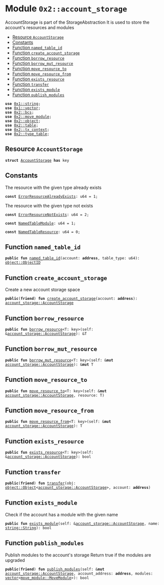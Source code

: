 
<a name="0x2_account_storage"></a>

# Module `0x2::account_storage`

AccountStorage is part of the StorageAbstraction
It is used to store the account's resources and modules


-  [Resource `AccountStorage`](#0x2_account_storage_AccountStorage)
-  [Constants](#@Constants_0)
-  [Function `named_table_id`](#0x2_account_storage_named_table_id)
-  [Function `create_account_storage`](#0x2_account_storage_create_account_storage)
-  [Function `borrow_resource`](#0x2_account_storage_borrow_resource)
-  [Function `borrow_mut_resource`](#0x2_account_storage_borrow_mut_resource)
-  [Function `move_resource_to`](#0x2_account_storage_move_resource_to)
-  [Function `move_resource_from`](#0x2_account_storage_move_resource_from)
-  [Function `exists_resource`](#0x2_account_storage_exists_resource)
-  [Function `transfer`](#0x2_account_storage_transfer)
-  [Function `exists_module`](#0x2_account_storage_exists_module)
-  [Function `publish_modules`](#0x2_account_storage_publish_modules)


<pre><code><b>use</b> <a href="">0x1::string</a>;
<b>use</b> <a href="">0x1::vector</a>;
<b>use</b> <a href="bcs.md#0x2_bcs">0x2::bcs</a>;
<b>use</b> <a href="move_module.md#0x2_move_module">0x2::move_module</a>;
<b>use</b> <a href="object.md#0x2_object">0x2::object</a>;
<b>use</b> <a href="table.md#0x2_table">0x2::table</a>;
<b>use</b> <a href="tx_context.md#0x2_tx_context">0x2::tx_context</a>;
<b>use</b> <a href="type_table.md#0x2_type_table">0x2::type_table</a>;
</code></pre>



<a name="0x2_account_storage_AccountStorage"></a>

## Resource `AccountStorage`



<pre><code><b>struct</b> <a href="account_storage.md#0x2_account_storage_AccountStorage">AccountStorage</a> <b>has</b> key
</code></pre>



<a name="@Constants_0"></a>

## Constants


<a name="0x2_account_storage_ErrorResourceAlreadyExists"></a>

The resource with the given type already exists


<pre><code><b>const</b> <a href="account_storage.md#0x2_account_storage_ErrorResourceAlreadyExists">ErrorResourceAlreadyExists</a>: u64 = 1;
</code></pre>



<a name="0x2_account_storage_ErrorResourceNotExists"></a>

The resource with the given type not exists


<pre><code><b>const</b> <a href="account_storage.md#0x2_account_storage_ErrorResourceNotExists">ErrorResourceNotExists</a>: u64 = 2;
</code></pre>



<a name="0x2_account_storage_NamedTableModule"></a>



<pre><code><b>const</b> <a href="account_storage.md#0x2_account_storage_NamedTableModule">NamedTableModule</a>: u64 = 1;
</code></pre>



<a name="0x2_account_storage_NamedTableResource"></a>



<pre><code><b>const</b> <a href="account_storage.md#0x2_account_storage_NamedTableResource">NamedTableResource</a>: u64 = 0;
</code></pre>



<a name="0x2_account_storage_named_table_id"></a>

## Function `named_table_id`



<pre><code><b>public</b> <b>fun</b> <a href="account_storage.md#0x2_account_storage_named_table_id">named_table_id</a>(account: <b>address</b>, table_type: u64): <a href="object.md#0x2_object_ObjectID">object::ObjectID</a>
</code></pre>



<a name="0x2_account_storage_create_account_storage"></a>

## Function `create_account_storage`

Create a new account storage space


<pre><code><b>public</b>(<b>friend</b>) <b>fun</b> <a href="account_storage.md#0x2_account_storage_create_account_storage">create_account_storage</a>(account: <b>address</b>): <a href="account_storage.md#0x2_account_storage_AccountStorage">account_storage::AccountStorage</a>
</code></pre>



<a name="0x2_account_storage_borrow_resource"></a>

## Function `borrow_resource`



<pre><code><b>public</b> <b>fun</b> <a href="account_storage.md#0x2_account_storage_borrow_resource">borrow_resource</a>&lt;T: key&gt;(self: &<a href="account_storage.md#0x2_account_storage_AccountStorage">account_storage::AccountStorage</a>): &T
</code></pre>



<a name="0x2_account_storage_borrow_mut_resource"></a>

## Function `borrow_mut_resource`



<pre><code><b>public</b> <b>fun</b> <a href="account_storage.md#0x2_account_storage_borrow_mut_resource">borrow_mut_resource</a>&lt;T: key&gt;(self: &<b>mut</b> <a href="account_storage.md#0x2_account_storage_AccountStorage">account_storage::AccountStorage</a>): &<b>mut</b> T
</code></pre>



<a name="0x2_account_storage_move_resource_to"></a>

## Function `move_resource_to`



<pre><code><b>public</b> <b>fun</b> <a href="account_storage.md#0x2_account_storage_move_resource_to">move_resource_to</a>&lt;T: key&gt;(self: &<b>mut</b> <a href="account_storage.md#0x2_account_storage_AccountStorage">account_storage::AccountStorage</a>, resource: T)
</code></pre>



<a name="0x2_account_storage_move_resource_from"></a>

## Function `move_resource_from`



<pre><code><b>public</b> <b>fun</b> <a href="account_storage.md#0x2_account_storage_move_resource_from">move_resource_from</a>&lt;T: key&gt;(self: &<b>mut</b> <a href="account_storage.md#0x2_account_storage_AccountStorage">account_storage::AccountStorage</a>): T
</code></pre>



<a name="0x2_account_storage_exists_resource"></a>

## Function `exists_resource`



<pre><code><b>public</b> <b>fun</b> <a href="account_storage.md#0x2_account_storage_exists_resource">exists_resource</a>&lt;T: key&gt;(self: &<a href="account_storage.md#0x2_account_storage_AccountStorage">account_storage::AccountStorage</a>): bool
</code></pre>



<a name="0x2_account_storage_transfer"></a>

## Function `transfer`



<pre><code><b>public</b>(<b>friend</b>) <b>fun</b> <a href="account_storage.md#0x2_account_storage_transfer">transfer</a>(obj: <a href="object.md#0x2_object_Object">object::Object</a>&lt;<a href="account_storage.md#0x2_account_storage_AccountStorage">account_storage::AccountStorage</a>&gt;, account: <b>address</b>)
</code></pre>



<a name="0x2_account_storage_exists_module"></a>

## Function `exists_module`

Check if the account has a module with the given name


<pre><code><b>public</b> <b>fun</b> <a href="account_storage.md#0x2_account_storage_exists_module">exists_module</a>(self: &<a href="account_storage.md#0x2_account_storage_AccountStorage">account_storage::AccountStorage</a>, name: <a href="_String">string::String</a>): bool
</code></pre>



<a name="0x2_account_storage_publish_modules"></a>

## Function `publish_modules`

Publish modules to the account's storage
Return true if the modules are upgraded


<pre><code><b>public</b>(<b>friend</b>) <b>fun</b> <a href="account_storage.md#0x2_account_storage_publish_modules">publish_modules</a>(self: &<b>mut</b> <a href="account_storage.md#0x2_account_storage_AccountStorage">account_storage::AccountStorage</a>, account_address: <b>address</b>, modules: <a href="">vector</a>&lt;<a href="move_module.md#0x2_move_module_MoveModule">move_module::MoveModule</a>&gt;): bool
</code></pre>
